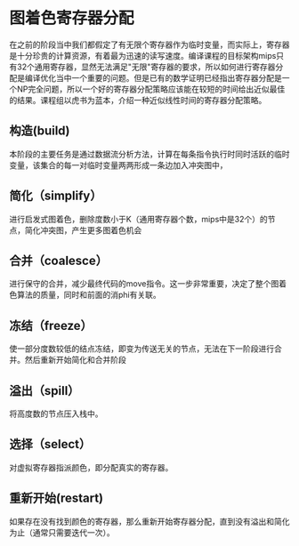 # 图着色寄存器分配

在之前的阶段当中我们都假定了有无限个寄存器作为临时变量，而实际上，寄存器是十分珍贵的计算资源，有着最为迅速的读写速度。编译课程的目标架构mips只有32个通用寄存器，显然无法满足"无限"寄存器的要求，所以如何进行寄存器分配是编译优化当中一个重要的问题。但是已有的数学证明已经指出寄存器分配是一个NP完全问题，所以一个好的寄存器分配策略应该能在较短的时间给出近似最佳的结果。课程组以虎书为蓝本，介绍一种近似线性时间的寄存器分配策略。

##  构造(build)

本阶段的主要任务是通过数据流分析方法，计算在每条指令执行时同时活跃的临时变量，该集合的每一对临时变量两两形成一条边加入冲突图中，

## 简化（simplify）

进行启发式图着色，删除度数小于K（通用寄存器个数，mips中是32个）的节点，简化冲突图，产生更多图着色机会

## 合并（coalesce）

进行保守的合并，减少最终代码的move指令。这一步非常重要，决定了整个图着色算法的质量，同时和前面的消phi有关联。

## 冻结（freeze）

使一部分度数较低的结点冻结，即变为传送无关的节点，无法在下一阶段进行合并。然后重新开始简化和合并阶段

## 溢出（spill）

将高度数的节点压入栈中。

## 选择（select）

对虚拟寄存器指派颜色，即分配真实的寄存器。

## 重新开始(restart)

如果存在没有找到颜色的寄存器，那么重新开始寄存器分配，直到没有溢出和简化为止（通常只需要迭代一次）。
